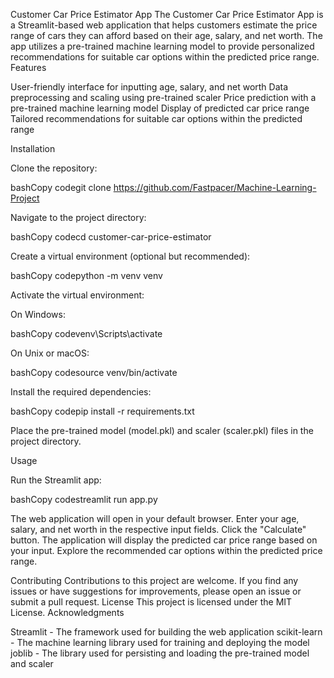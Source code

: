 Customer Car Price Estimator App
The Customer Car Price Estimator App is a Streamlit-based web application that helps customers estimate the price range of cars they can afford based on their age, salary, and net worth. The app utilizes a pre-trained machine learning model to provide personalized recommendations for suitable car options within the predicted price range.
Features

User-friendly interface for inputting age, salary, and net worth
Data preprocessing and scaling using pre-trained scaler
Price prediction with a pre-trained machine learning model
Display of predicted car price range
Tailored recommendations for suitable car options within the predicted range

Installation

Clone the repository:

bashCopy codegit clone https://github.com/Fastpacer/Machine-Learning-Project

Navigate to the project directory:

bashCopy codecd customer-car-price-estimator

Create a virtual environment (optional but recommended):

bashCopy codepython -m venv venv

Activate the virtual environment:

On Windows:

bashCopy codevenv\Scripts\activate

On Unix or macOS:

bashCopy codesource venv/bin/activate

Install the required dependencies:

bashCopy codepip install -r requirements.txt

Place the pre-trained model (model.pkl) and scaler (scaler.pkl) files in the project directory.

Usage

Run the Streamlit app:

bashCopy codestreamlit run app.py

The web application will open in your default browser.
Enter your age, salary, and net worth in the respective input fields.
Click the "Calculate" button.
The application will display the predicted car price range based on your input.
Explore the recommended car options within the predicted price range.

Contributing
Contributions to this project are welcome. If you find any issues or have suggestions for improvements, please open an issue or submit a pull request.
License
This project is licensed under the MIT License.
Acknowledgments

Streamlit - The framework used for building the web application
scikit-learn - The machine learning library used for training and deploying the model
joblib - The library used for persisting and loading the pre-trained model and scaler